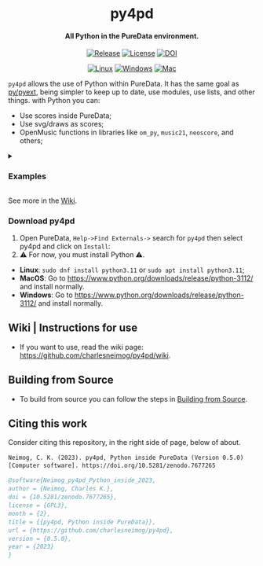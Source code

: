 <p align="center">
  <h1 align="center">py4pd</h1>
  <h4 align="center">All Python in the PureData environment.</h4>
</p>
<p align="center">
    <a href="https://github.com/charlesneimog/py4pd/releases/latest"><img src="https://img.shields.io/github/release/charlesneimog/py4pd.svg?include_prereleases" alt="Release"></a>
    <a href="https://github.com/plugdata-team/plugdata/blob/main/LICENSE"><img src="https://img.shields.io/badge/license-GPL--v3-blue.svg" alt="License"></a>
    <a href="https://zenodo.org/record/7677265"><img src="https://zenodo.org/badge/doi/10.5281/zenodo.7677265.svg" alt="DOI"></a>
</p>
    
<p align="center">
  <a href="https://github.com/charlesneimog/py4pd/actions/workflows/Linux.yml"><img src="https://github.com/charlesneimog/py4pd/actions/workflows/linux.yml/badge.svg?branch=develop" alt="Linux"></a>
  <a href="https://github.com/charlesneimog/py4pd/actions/workflows/Windows.yml"><img src="https://github.com/charlesneimog/py4pd/actions/workflows/windows.yml/badge.svg?branch=develop" alt="Windows"></a>
  <a href="https://github.com/charlesneimog/py4pd/actions/workflows/Mac.yml"><img src="https://github.com/charlesneimog/py4pd/actions/workflows/mac.yml/badge.svg?branch=develop" alt="Mac"></a>
</p>

`py4pd` allows the use of Python within PureData. It has the same goal as [py/pyext](https://github.com/grrrr/py), being simpler to keep up to date, use modules, use lists, and other things.  with Python you can:
* Use scores inside PureData;
* Use svg/draws as scores;
* OpenMusic functions in libraries like `om_py`, `music21`, `neoscore`, and others;

<details>
  <summary><h3>Examples</h3></summary>
  <details>
    <summary><h4>Scores</h4></summary>
      <img src=https://raw.githubusercontent.com/charlesneimog/py4pd/develop/resources/examples/scores/score.gif </img>
  </details>
  <details>
    <summary><h4>Data graphs</h4></summary>
      <img src=https://raw.githubusercontent.com/charlesneimog/py4pd/develop/resources/examples/scores/score.gif </img>
  </details>
</details>

See more in the [Wiki](https://github.com/charlesneimog/py4pd/wiki/Music-Examples).


### Download py4pd
1. Open PureData, `Help->Find Externals->` search for `py4pd` then select py4pd and click on `Install`: 
2. ⚠️ For now, you must install Python ⚠️.

* **Linux**: `sudo dnf install python3.11` or `sudo apt install python3.11`;
* **MacOS**: Go to https://www.python.org/downloads/release/python-3112/ and install normally.
* **Windows**: Go to https://www.python.org/downloads/release/python-3112/ and install normally.

## Wiki | Instructions for use

* If you want to use, read the wiki page: https://github.com/charlesneimog/py4pd/wiki.

## Building from Source

* To build from source you can follow the steps in [Building from Source](https://github.com/charlesneimog/py4pd/blob/master/resources/BUILD.md).

## Citing this work

Consider citing this repository, in the right side of page, below of about.
```APA
Neimog, C. K. (2023). py4pd, Python inside PureData (Version 0.5.0) [Computer software]. https://doi.org/10.5281/zenodo.7677265
```
``` bibtex
@software{Neimog_py4pd_Python_inside_2023,
author = {Neimog, Charles K.},
doi = {10.5281/zenodo.7677265},
license = {GPL3},
month = {2},
title = {{py4pd, Python inside PureData}},
url = {https://github.com/charlesneimog/py4pd},
version = {0.5.0},
year = {2023}
}
```

